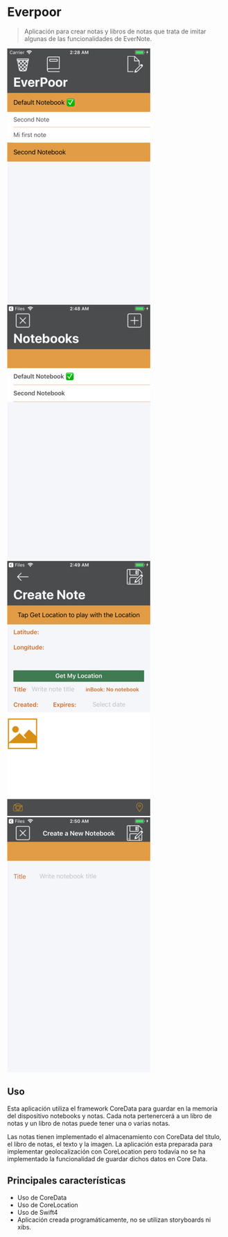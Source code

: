 # Everpoor
> Aplicación para crear notas y libros de notas que trata de imitar algunas de las funcionalidades de EverNote.

![](main-screen.png)
![](notebooks.png)
![](create-note.png)
![](create-notebook.png)



## Uso

Esta aplicación utiliza el framework CoreData para guardar en la memoria del dispositivo notebooks y notas. Cada nota pertenercerá a un libro de notas y un libro de notas puede tener una o varias notas.

Las notas tienen implementado el almacenamiento con CoreData del título, el libro de notas, el texto y la imagen. La aplicación esta preparada para implementar geolocalización con CoreLocation pero todavía no se ha implementado la funcionalidad de guardar dichos datos en Core Data.

## Principales características

- Uso de CoreData
- Uso de CoreLocation
- Uso de Swift4
- Aplicación creada programáticamente, no se utilizan storyboards ni xibs.


